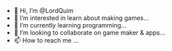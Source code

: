 - 👋 Hi, I’m @LordQuim
- 👀 I’m interested in learn about making games...
- 🌱 I’m currently learning programming...
- 💞️ I’m looking to collaborate on game maker & apps...
- 📫 How to reach me ...

<!---
LordQuim/LordQuim is a ✨ special ✨ repository because its `README.md` (this file) appears on your GitHub profile.
You can click the Preview link to take a look at your changes.
--->

